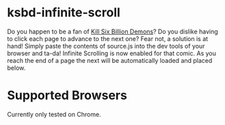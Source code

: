 # ksbd-infinite-scroll

Do you happen to be a fan of [Kill Six Billion Demons](http://killsixbilliondemons.com/comic/kill-six-billion-demons-chapter-1/, "Kill Six Billion Demons, Chapter 1 Page 1")? Do you dislike having to click each page to advance to the next one? Fear not, a solution is at hand! Simply paste the contents of source.js into the dev tools of your browser and ta-da! Infinite Scrolling is now enabled for that comic. As you reach the end of a page the next will be automatically loaded and placed below.

# Supported Browsers
Currently only tested on Chrome.
